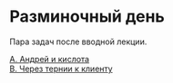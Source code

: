 # Разминочный день

Пара задач после вводной лекции.

[A. Андрей и кислота]()  
[B. Через тернии к клиенту]()